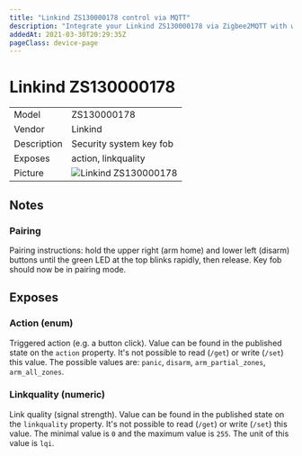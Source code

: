 ```yaml
---
title: "Linkind ZS130000178 control via MQTT"
description: "Integrate your Linkind ZS130000178 via Zigbee2MQTT with whatever smart home infrastructure you are using without the vendors bridge or gateway."
addedAt: 2021-03-30T20:29:35Z
pageClass: device-page
---
```


<!-- !!!! -->
<!-- ATTENTION: This file is auto-generated through docgen! -->
<!-- You can only edit the "## Notes"-Section. -->
<!-- !!!! -->

# Linkind ZS130000178

|     |     |
|-----|-----|
| Model | ZS130000178  |
| Vendor  | Linkind  |
| Description | Security system key fob |
| Exposes | action, linkquality |
| Picture | ![Linkind ZS130000178](https://psi-4ward.github.io/zigbee2mqtt.io/images/devices/ZS130000178.jpg) |


## Notes


### Pairing
Pairing instructions: hold the upper right (arm home) and lower left (disarm) buttons until the green LED at the top blinks rapidly, then release. Key fob should now be in pairing mode.



## Exposes

### Action (enum)
Triggered action (e.g. a button click).
Value can be found in the published state on the `action` property.
It's not possible to read (`/get`) or write (`/set`) this value.
The possible values are: `panic`, `disarm`, `arm_partial_zones`, `arm_all_zones`.

### Linkquality (numeric)
Link quality (signal strength).
Value can be found in the published state on the `linkquality` property.
It's not possible to read (`/get`) or write (`/set`) this value.
The minimal value is `0` and the maximum value is `255`.
The unit of this value is `lqi`.


